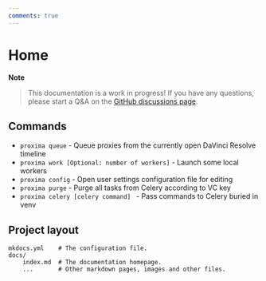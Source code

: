 ```yaml
---
comments: true
---
```



# Home

**Note**
>
> This documentation is a work in progress!
> If you have any questions, please start a Q&A 
> on the [GitHub discussions page](https://github.com/in03/proxima/discussions/categories/q-a).


## Commands
  * `proxima queue`                                - Queue proxies from the currently open DaVinci Resolve timeline
  * `proxima work [Optional: number of workers]`   - Launch some local workers
  * `proxima config`                               - Open user settings configuration file for editing
  * `proxima purge`                                - Purge all tasks from Celery according to VC key
  * `proxima celery [celery command] `             - Pass commands to Celery buried in venv

## Project layout

    mkdocs.yml    # The configuration file.
    docs/
        index.md  # The documentation homepage.
        ...       # Other markdown pages, images and other files.
